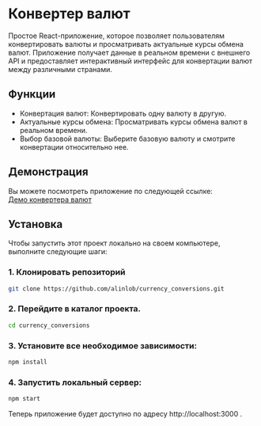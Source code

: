 # Конвертер валют

Простое React-приложение, которое позволяет пользователям конвертировать валюты и просматривать актуальные курсы обмена валют. Приложение получает данные в реальном времени с внешнего API и предоставляет интерактивный интерфейс для конвертации валют между различными странами.

## Функции

- Конвертация валют: Конвертировать одну валюту в другую.
- Актуальные курсы обмена: Просматривать курсы обмена валют в реальном времени.
- Выбор базовой валюты: Выберите базовую валюту и смотрите конвертации относительно нее.

## Демонстрация

Вы можете посмотреть приложениe по следующей ссылке:  
[Демо конвертера валют](https://alinlob.github.io/currency_conversions/)

## Установка

Чтобы запустить этот проект локально на своем компьютере, выполните следующие шаги:

### 1. Клонировать репозиторий

```bash
git clone https://github.com/alinlob/currency_conversions.git
```
### 2. Перейдите в каталог проекта.

```bash
cd currency_conversions
```
### 3. Установите все необходимое зависимости:

```bash
npm install
```
### 4. Запустить локальный сервер:

```bash
npm start
```
Теперь приложение будет доступно по адресу http://localhost:3000 .
